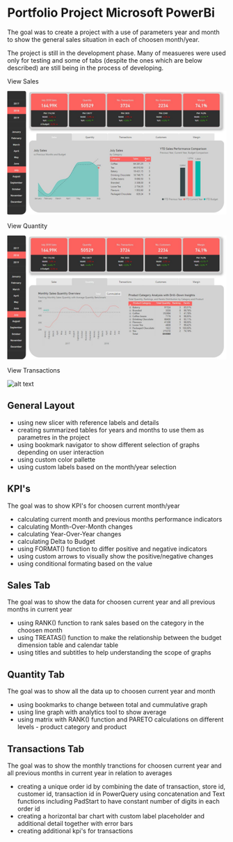 # Portfolio Project Microsoft PowerBi  

The goal was to create a project with a use of parameters year and month to show the general sales situation in each of choosen month/year.

The project is still in the development phase. Many of measueres were used only for testing and some of tabs (despite the ones which are below described) are still being in the process of developing.

View Sales

![alt text](https://github.com/pawelkulakowski/powerbi_portfolio_project_two/blob/master/project_01.JPG?raw=true)

View Quantity

![alt text](https://github.com/pawelkulakowski/powerbi_portfolio_project_two/blob/master/project_02.JPG?raw=true)

View Transactions

![alt text](ttps://github.com/pawelkulakowski/powerbi_portfolio_project_two/blob/master/project_03.JPG?raw=true)

## General Layout
- using new slicer with reference labels and details
- creating summarized tables for years and months to use them as parametres in the project
- using bookmark navigator to show different selection of graphs depending on user interaction
- using custom color pallette
- using custom labels based on the month/year selection

## KPI's
The goal was to show KPI's for choosen current month/year
- calculating current month and previous months performance indicators
- calculating Month-Over-Month changes
- calculating Year-Over-Year changes
- calculating Delta to Budget 
- using FORMAT() function to differ positive and negative indicators
- using custom arrows to visually show the positive/negative changes
- using conditional formating based on the value


## Sales Tab
The goal was to show the data for choosen current year and all previous months in current year
- using RANK() function to rank sales based on the category in the choosen month
- using TREATAS() function to make the relationship between the budget dimension table and calendar table
- using titles and subtitles to help understanding the scope of graphs

## Quantity Tab
The goal was to show all the data up to choosen current year and month
- using bookmarks to change between total and cummulative graph
- using line graph with analytics tool to show average 
- using matrix with RANK() function and PARETO calculations on different levels - product category and product

## Transactions Tab
The goal was to show the monthly tranctions for choosen current year and all previous months in current year in relation to averages
- creating a unique order id by combining the date of transaction, store id, customer id, transaction id in PowerQuery using concatenation and Text functions including PadStart to have constant number of digits in each order id
- creating a horizontal bar chart with custom label placeholder and additional detail together with error bars
- creating additional kpi's for transactions